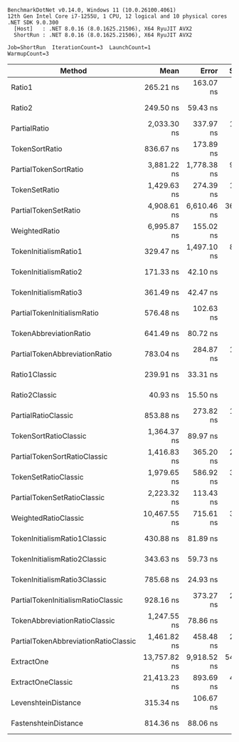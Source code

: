 ```

BenchmarkDotNet v0.14.0, Windows 11 (10.0.26100.4061)
12th Gen Intel Core i7-1255U, 1 CPU, 12 logical and 10 physical cores
.NET SDK 9.0.300
  [Host]   : .NET 8.0.16 (8.0.1625.21506), X64 RyuJIT AVX2
  ShortRun : .NET 8.0.16 (8.0.1625.21506), X64 RyuJIT AVX2

Job=ShortRun  IterationCount=3  LaunchCount=1  
WarmupCount=3  

```
| Method                               | Mean         | Error       | StdDev     | Gen0   | Gen1   | Allocated |
|------------------------------------- |-------------:|------------:|-----------:|-------:|-------:|----------:|
| Ratio1                               |    265.21 ns |   163.07 ns |   8.938 ns | 0.1578 |      - |     992 B |
| Ratio2                               |    249.50 ns |    59.43 ns |   3.257 ns | 0.1578 |      - |     992 B |
| PartialRatio                         |  2,033.30 ns |   337.97 ns |  18.525 ns | 1.9073 | 0.0038 |   11968 B |
| TokenSortRatio                       |    836.67 ns |   173.89 ns |   9.532 ns | 0.2480 |      - |    1560 B |
| PartialTokenSortRatio                |  3,881.22 ns | 1,778.38 ns |  97.479 ns | 3.1013 | 0.0191 |   19456 B |
| TokenSetRatio                        |  1,429.63 ns |   274.39 ns |  15.040 ns | 0.8240 | 0.0019 |    5176 B |
| PartialTokenSetRatio                 |  4,908.61 ns | 6,610.46 ns | 362.342 ns | 3.8147 | 0.0153 |   23968 B |
| WeightedRatio                        |  6,995.87 ns |   155.02 ns |   8.497 ns | 2.4033 | 0.0076 |   15080 B |
| TokenInitialismRatio1                |    329.47 ns | 1,497.10 ns |  82.061 ns | 0.1364 |      - |     856 B |
| TokenInitialismRatio2                |    171.33 ns |    42.10 ns |   2.307 ns | 0.0892 |      - |     560 B |
| TokenInitialismRatio3                |    361.49 ns |    42.47 ns |   2.328 ns | 0.1845 |      - |    1160 B |
| PartialTokenInitialismRatio          |    576.48 ns |   102.63 ns |   5.625 ns | 0.3805 |      - |    2392 B |
| TokenAbbreviationRatio               |    641.49 ns |    80.72 ns |   4.425 ns | 0.3242 |      - |    2040 B |
| PartialTokenAbbreviationRatio        |    783.04 ns |   284.87 ns |  15.615 ns | 0.3939 | 0.0010 |    2472 B |
| Ratio1Classic                        |    239.91 ns |    33.31 ns |   1.826 ns | 0.0505 |      - |     320 B |
| Ratio2Classic                        |     40.93 ns |    15.50 ns |   0.849 ns | 0.0318 |      - |     200 B |
| PartialRatioClassic                  |    853.88 ns |   273.82 ns |  15.009 ns | 0.5360 | 0.0019 |    3368 B |
| TokenSortRatioClassic                |  1,364.37 ns |    89.97 ns |   4.932 ns | 0.3529 |      - |    2216 B |
| PartialTokenSortRatioClassic         |  1,416.83 ns |   365.20 ns |  20.018 ns | 0.4025 |      - |    2536 B |
| TokenSetRatioClassic                 |  1,979.65 ns |   586.92 ns |  32.171 ns | 0.6905 |      - |    4352 B |
| PartialTokenSetRatioClassic          |  2,223.32 ns |   113.43 ns |   6.217 ns | 0.9308 |      - |    5840 B |
| WeightedRatioClassic                 | 10,467.55 ns |   715.61 ns |  39.225 ns | 2.1362 |      - |   13482 B |
| TokenInitialismRatio1Classic         |    430.88 ns |    81.89 ns |   4.489 ns | 0.1440 |      - |     904 B |
| TokenInitialismRatio2Classic         |    343.63 ns |    59.73 ns |   3.274 ns | 0.1173 |      - |     736 B |
| TokenInitialismRatio3Classic         |    785.68 ns |    24.93 ns |   1.366 ns | 0.2470 |      - |    1552 B |
| PartialTokenInitialismRatioClassic   |    928.16 ns |   373.27 ns |  20.460 ns | 0.3414 |      - |    2144 B |
| TokenAbbreviationRatioClassic        |  1,247.55 ns |    78.86 ns |   4.323 ns | 0.4749 |      - |    2984 B |
| PartialTokenAbbreviationRatioClassic |  1,461.82 ns |   458.48 ns |  25.131 ns | 0.6199 |      - |    3896 B |
| ExtractOne                           | 13,757.82 ns | 9,918.52 ns | 543.667 ns | 5.7373 | 0.0153 |   35992 B |
| ExtractOneClassic                    | 21,413.23 ns |   893.69 ns |  48.986 ns | 4.6082 |      - |   29011 B |
| LevenshteinDistance                  |    315.34 ns |   106.67 ns |   5.847 ns |      - |      - |         - |
| FastenshteinDistance                 |    814.36 ns |    88.06 ns |   4.827 ns | 0.0229 |      - |     144 B |
